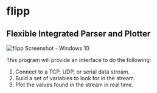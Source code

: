 flipp
==========

## Flexible Integrated Parser and Plotter

![flipp Screenshot - Windows 10](./window.png "2016-01-08")

This program will provide an interface to do the following:

1. Connect to a TCP, UDP, or serial data stream.
2. Build a set of variables to look for in the stream.
3. Plot the values found in the stream in real time.

